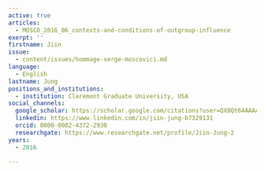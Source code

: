 ```yaml
---
active: true
articles:
  - MOSCO_2016_06_contexts-and-conditions-of-outgroup-influence
exerpt: ''
firstname: Jiin
issue:
  - content/issues/hommage-serge-moscovici.md
language:
  - English
lastname: Jung
positions_and_institutions:
  - institution: Claremont Graduate University, USA
social_channels:
  google_scholar: https://scholar.google.com/citations?user=QX8Qt64AAAAJ&hl=en
  linkedin: https://www.linkedin.com/in/jiin-jung-b7329131
  orcid: 0000-0002-4372-2930
  researchgate: https://www.researchgate.net/profile/Jiin-Jung-2
years:
  - 2016

---
```

